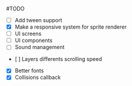 #TODO
- [ ] Add tween support
- [x] Make a responsive system for sprite renderer
- [ ] UI screens
- [ ] UI components
- [ ] Sound management
- [ ] Layers differents scrolling speed
- [x] Better fonts
- [x] Collisions callback